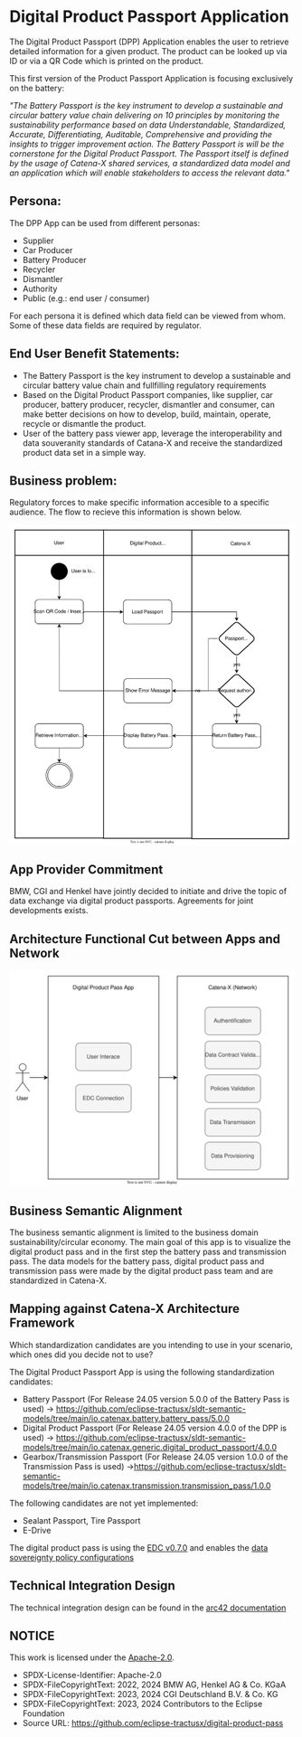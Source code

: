 <!-- 
  Tractus-X - Digital Product Passport Application 
 
  Copyright (c) 2022, 2024 BMW AG, Henkel AG & Co. KGaA
  Copyright (c) 2023, 2024 CGI Deutschland B.V. & Co. KG
  Copyright (c) 2022, 2024 Contributors to the Eclipse Foundation

  See the NOTICE file(s) distributed with this work for additional
  information regarding copyright ownership.
 
  This program and the accompanying materials are made available under the
  terms of the Apache License, Version 2.0 which is available at
  https://www.apache.org/licenses/LICENSE-2.0.
 
  Unless required by applicable law or agreed to in writing, software
  distributed under the License is distributed on an "AS IS" BASIS
  WITHOUT WARRANTIES OR CONDITIONS OF ANY KIND,
  either express or implied. See the
  License for the specific language govern in permissions and limitations
  under the License.
 
  SPDX-License-Identifier: Apache-2.0
-->

# Digital Product Passport Application


The Digital Product Passport (DPP) Application enables the user to retrieve detailed information for a given product. The product can be looked up via ID or via a QR Code which is printed on the product.  

This first version of the Product Passport Application is focusing exclusively on the battery:  

*"The Battery Passport is the key instrument to develop a sustainable and circular battery value chain delivering on 10 principles by monitoring the sustainability performance based on data Understandable, Standardized, Accurate, Differentiating, Auditable, Comprehensive and providing the insights to trigger improvement action. The Battery Passport is will be the cornerstone for the Digital Product Passport.
The Passport itself is defined by the usage of Catena-X shared services, a standardized data model and an application which will enable stakeholders to access the relevant data."*  

## Persona:

The DPP App can be used from different personas:

* Supplier
* Car Producer
* Battery Producer
* Recycler
* Dismantler
* Authority
* Public (e.g.: end user / consumer)

For each persona it is defined which data field can be viewed from whom. Some of these data fields are required by regulator.  

## End User Benefit Statements:

* The Battery Passport is the key instrument to develop a sustainable and circular battery value chain and fullfilling regulatory requirements
* Based on the Digital Product Passport companies, like supplier, car producer, battery producer, recycler, dismantler and consumer, can make better decisions on how to develop, build, maintain, operate, recycle or dismantle the product.
* User of the battery pass viewer app, leverage the interoperability and data souveranity standards of Catana-X and receive the standardized product data set in a simple way.  

## Business problem:

Regulatory forces to make specific information accesible to a specific audience. The flow to recieve this information is shown below.

![Business Problem](./media/graphBusinessProblem.svg)  

## App Provider Commitment

BMW, CGI and Henkel have jointly decided to initiate and drive the topic of data exchange via digital product passports. Agreements for joint developments exists.  

## Architecture Functional Cut between Apps and Network

![Architecture Functional Cut](./media/graphArchitectureFunctionalCut.svg)  

## Business Semantic Alignment 

The business semantic alignment is limited to the business domain sustainability/circular economy. The main goal of this app is to visualize the digital product pass and in the first step the battery pass and transmission pass. The data models for the battery pass, digital product pass and transmission pass were made by the digital product pass team and are standardized in Catena-X.

## Mapping against Catena-X Architecture Framework

Which standardization candidates are you intending to use in your scenario, which ones did you decide not to use?

The Digital Product Passport App is using the following standardization candidates:

* Battery Passport (For Release 24.05 version 5.0.0 of the Battery Pass is used) → https://github.com/eclipse-tractusx/sldt-semantic-models/tree/main/io.catenax.battery.battery_pass/5.0.0
* Digital Product Passport (For Release 24.05 version 4.0.0 of the DPP is used) → https://github.com/eclipse-tractusx/sldt-semantic-models/tree/main/io.catenax.generic.digital_product_passport/4.0.0
* Gearbox/Transmission Passport (For Release 24.05 version 1.0.0 of the Transmission Pass is used) ->https://github.com/eclipse-tractusx/sldt-semantic-models/tree/main/io.catenax.transmission.transmission_pass/1.0.0

The following candidates are not yet implemented:

* Sealant Passport, Tire Passport
* E-Drive

The digital product pass is using the [EDC v0.7.0](https://github.com/eclipse-tractusx/tractusx-edc/releases/tag/0.7.0) and enables the  [data sovereignty policy configurations](https://github.com/eclipse-tractusx/digital-product-pass/blob/main/docs/data-sovereignty/PolicyConfigGuide.md)


## Technical Integration Design

The technical integration design can be found in the [arc42 documentation](../architecture/Arc42.md)


## NOTICE

This work is licensed under the [Apache-2.0](https://www.apache.org/licenses/LICENSE-2.0).

- SPDX-License-Identifier: Apache-2.0
- SPDX-FileCopyrightText: 2022, 2024 BMW AG, Henkel AG & Co. KGaA
- SPDX-FileCopyrightText: 2023, 2024 CGI Deutschland B.V. & Co. KG
- SPDX-FileCopyrightText: 2023, 2024 Contributors to the Eclipse Foundation
- Source URL: https://github.com/eclipse-tractusx/digital-product-pass
